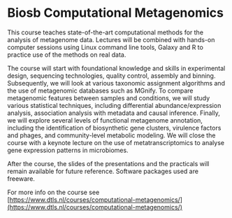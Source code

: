 # Biosb Computational Metagenomics

This course teaches state-of-the-art computational methods for the analysis of metagenome data. Lectures will be combined with hands-on computer sessions using Linux command line tools, Galaxy and R to practice use of the methods on real data.

The course will start with foundational knowledge and skills in experimental design, sequencing technologies, quality control, assembly and binning. Subsequently, we will look at various taxonomic assignment algorithms and the use of metagenomic databases such as MGnify. To compare metagenomic features between samples and conditions, we will study various statistical techniques, including differential abundance/expression analysis, association analysis with metadata and causal inference. Finally, we will explore several levels of functional metagenome annotation, including the identification of biosynthetic gene clusters, virulence factors and phages, and community-level metabolic modeling. We will close the course with a keynote lecture on the use of metatranscriptomics to analyse gene expression patterns in microbiomes.

After the course, the slides of the presentations and the practicals will remain available for future reference. Software packages used are freeware.

For more info on the course see [https://www.dtls.nl/courses/computational-metagenomics/](https://www.dtls.nl/courses/computational-metagenomics/)